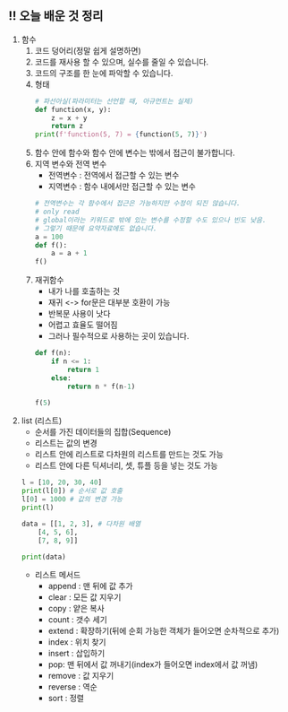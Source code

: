 ## !! 오늘 배운 것 정리

1. 함수
    1. 코드 덩어리(정말 쉽게 설명하면)
    2. 코드를 재사용 할 수 있으며, 실수를 줄일 수 있습니다.
    3. 코드의 구조를 한 눈에 파악할 수 있습니다.
    4. 형태
        ```python
        # 파선아실(파라미터는 선언할 때, 아규먼트는 실제)
        def function(x, y):
            z = x + y
            return z
        print(f'function(5, 7) = {function(5, 7)}')
        ```
    5. 함수 안에 함수와 함수 안에 변수는 밖에서 접근이 불가합니다.
    6. 지역 변수와 전역 변수
        * 전역변수 : 전역에서 접근할 수 있는 변수
        * 지역변수 : 함수 내에서만 접근할 수 있는 변수
        ```python
        # 전역변수는 각 함수에서 접근은 가능하지만 수정이 되진 않습니다.
        # only read
        # global이라는 키워드로 밖에 있는 변수를 수정할 수도 있으나 빈도 낮음.
        # 그렇기 때문에 요약자료에도 없습니다.
        a = 100
        def f():
            a = a + 1
        f()
        ```
    7. 재귀함수
        * 내가 나를 호출하는 것
        * 재귀 <-> for문은 대부분 호환이 가능
        * 반복문 사용이 낫다
        * 어렵고 효율도 떨어짐 
        * 그러나 필수적으로 사용하는 곳이 있습니다.
        ```python
        def f(n):
            if n <= 1:
                return 1
            else:
                return n * f(n-1)

        f(5)
        ```
2. list (리스트)
    * 순서를 가진 데이터들의 집합(Sequence)
    * 리스트는 값의 변경
    * 리스트 안에 리스트로 다차원의 리스트를 만드는 것도 가능
    * 리스트 안에 다른 딕셔너리, 셋, 튜플 등을 넣는 것도 가능
    ```python
    l = [10, 20, 30, 40]
    print(l[0]) # 순서로 값 호출
    l[0] = 1000 # 값의 변경 가능
    print(l)

    data = [[1, 2, 3], # 다차원 배열
        [4, 5, 6],
        [7, 8, 9]]

    print(data)
    ```
    * 리스트 메서드
        * append : 맨 뒤에 값 추가
        * clear : 모든 값 지우기
        * copy : 얕은 복사
        * count : 갯수 세기
        * extend : 확장하기(뒤에 순회 가능한 객체가 들어오면 순차적으로 추가)
        * index : 위치 찾기
        * insert : 삽입하기
        * pop: 맨 뒤에서 값 꺼내기(index가 들어오면 index에서 값 꺼냄)
        * remove : 값 지우기
        * reverse : 역순
        * sort : 정렬

